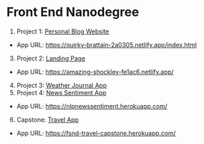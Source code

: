 # Front End Nanodegree

1. Project 1: [Personal Blog Website](https://github.com/joshxinjie/fend_p1)
  - App URL: https://quirky-brattain-2a0305.netlify.app/index.html
3. Project 2: [Landing Page](https://github.com/joshxinjie/fend_p2)
  - App URL: https://amazing-shockley-fe1ac6.netlify.app/
4. Project 3: [Weather Journal App](https://github.com/joshxinjie/fend_p3)
5. Project 4: [News Sentiment App](https://github.com/joshxinjie/fend_p4)
  - App URL: https://nlpnewssentiment.herokuapp.com/
6. Capstone: [Travel App](https://github.com/joshxinjie/fend_capstone)
  - App URL: https://fsnd-travel-capstone.herokuapp.com/
